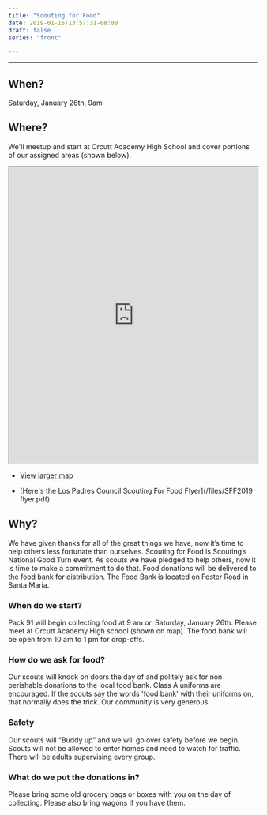 ```yaml
---
title: "Scouting for Food"
date: 2019-01-15T13:57:31-08:00
draft: false
series: "front"

---
```


---
## When?
Saturday, January 26th, 9am

## Where?
We'll meetup and start at Orcutt Academy High School and cover portions of our assigned areas (shown below).

<iframe src="https://www.google.com/maps/d/embed?mid=1pNqegRdoIGUDZ5JMkZUJd674hr5sbFNz" width="100%" height="600"></iframe>

- [View larger map](https://drive.google.com/open?id=1pNqegRdoIGUDZ5JMkZUJd674hr5sbFNz&usp=sharing)

- [Here's the Los Padres Council Scouting For Food Flyer](/files/SFF2019 flyer.pdf)

## Why?
We have given thanks for all of the great things we have, now it’s time to help others less fortunate than ourselves.  Scouting for Food is Scouting’s National Good Turn event.  As scouts we have pledged to help others, now it is time to make a commitment to do that.
Food donations will be delivered to the food bank for distribution.  The Food Bank is located on Foster Road in Santa Maria.


### When do we start?
Pack 91 will begin collecting food at 9 am on Saturday, January 26th.  Please meet at Orcutt Academy High school (shown on map).
The food bank will be open from 10 am to 1 pm for drop-offs.

### How do we ask for food?
Our scouts will knock on doors the day of and politely ask for non perishable donations to the local food bank.
Class A uniforms are encouraged.  If the scouts say the words 'food bank' with their uniforms on, that normally does the trick.  Our community is very generous.

### Safety
Our scouts will “Buddy up” and we will go over safety before we begin.
Scouts will not be allowed to enter homes and need to watch for traffic.
There will be adults supervising every group.

### What do we put the donations in?
Please bring some old grocery bags or boxes with you on the day of collecting. Please also bring wagons if you have them.




